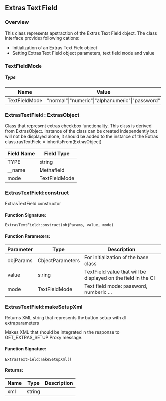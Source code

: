 ## Extras Text Field

### Overview

This class represents apstraction of the Extras Text Field object. The class interface provides following cations:

- Initialization of an Extras Text Field object
- Setting Extras Text Field object parameters, text field mode and value


### TextFieldMode

##### Type

|Name|Value|
|---|---|
|TextFieldMode|"normal"\|"numeric"\|"alphanumeric"\|"password"|

### ExtrasTextField : ExtrasObject

 Class that represent extras checkbox functionality. This class is derived from ExtrasObject. Instance of the class can be created independently but will not be displayed alone, it should be added to the instance of the Extras class.rasTextField = inheritsFrom(ExtrasObject)

|Field Name|Field Type|
|---|---|
|TYPE|string|
|\_\_name|Methafield|
|mode|TextFieldMode|

### ExtrasTextField:construct

 ExtrasTextField constructor

#### Function Signature:

`ExtrasTextField:construct(objParams, value, mode)`

#### Function Parameters:

|Parameter|Type|Description|
|---|---|---|
|objParams|ObjectParameters|For initialization of the base class|
|value|string|TextField value that will be displayed on the field in the CI|
|mode|TextFieldMode|Text field mode: password, numberic ...|

### ExtrasTextField:makeSetupXml

 Returns XML string that represents the button setup with all extraparameters

 Makes XML that should be integrated in the response to
 GET\_EXTRAS\_SETUP Proxy message.


#### Function Signature:

`ExtrasTextField:makeSetupXml()`


#### Returns:

|Name|Type|Description|
|---|---|---|
|xml|string||

